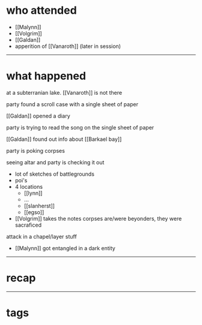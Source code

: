 # who attended

- [[Malynn]]
- [[Volgrim]]
- [[Galdan]]
- apperition of [[Vanaroth]] (later in session)

---
# what happened

at a subterranian lake. [[Vanaroth]] is not there

party found a scroll case with a single sheet of paper

[[Galdan]] opened a diary

party is trying to read the song on the single sheet of paper

[[Galdan]] found out info about [[Barkael bay]] 

party is poking corpses

seeing altar and party is checking it out
- lot of sketches of battlegrounds
- poi's
- 4 locations
	- [[lynn]]
	- ...
	- [[slanherst]]
	- [[egso]]
- [[Volgrim]] takes the notes
corpses are/were beyonders, they were sacraficed

attack in a chapel/layer stuff
- [[Malynn]] got entangled in a dark entity

---
# recap



---
# tags

